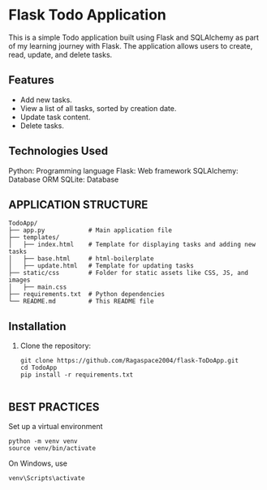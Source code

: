 # Flask Todo Application

This is a simple Todo application built using Flask and SQLAlchemy as part of my learning journey with Flask. The application allows users to create, read, update, and delete tasks.

## Features
- Add new tasks.
- View a list of all tasks, sorted by creation date.
- Update task content.
- Delete tasks.

## Technologies Used
Python: Programming language
Flask: Web framework
SQLAlchemy: Database ORM
SQLite: Database

## APPLICATION STRUCTURE
```
TodoApp/
├── app.py            # Main application file
├── templates/
│   ├── index.html    # Template for displaying tasks and adding new tasks
│   ├── base.html     # html-boilerplate  
│   ├── update.html   # Template for updating tasks
├── static/css        # Folder for static assets like CSS, JS, and images
│   ├── main.css  
├── requirements.txt  # Python dependencies
└── README.md         # This README file
```
## Installation

1. Clone the repository:
   ```
   git clone https://github.com/Ragaspace2004/flask-ToDoApp.git
   cd TodoApp
   pip install -r requirements.txt
 
   ```

## BEST PRACTICES
Set up a virtual environment
```
python -m venv venv
source venv/bin/activate
```
On Windows, use 
```
venv\Scripts\activate
```




